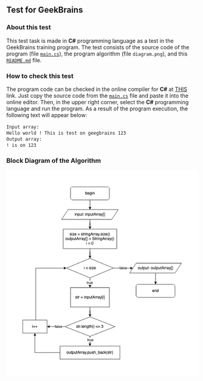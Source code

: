 ## Test for GeekBrains

### About this test
This test task is made in **C#** programming language as a test in the GeekBrains training program. The test consists of the source code of the program (file [`main.cs`](./main.cs)), the program algorithm (file `diagram.png`), and this [`README.md`](./README.md) file.

### How to check this test
The program code can be checked in the online compiler for **C#** at [THIS](https://www.onlinegdb.com/) link. Just copy the source code from the [`main.cs`](./main.cs) file and paste it into the online editor. Then, in the upper right corner, select the **C#** programming language and run the program.
As a result of the program execution, the following text will appear below:
```
Input array:
Hello world ! This is test on geegbrains 123 
Output array:
! is on 123 
```

### Block Diagram of the Algorithm
![Diagram](./diagram.png)
